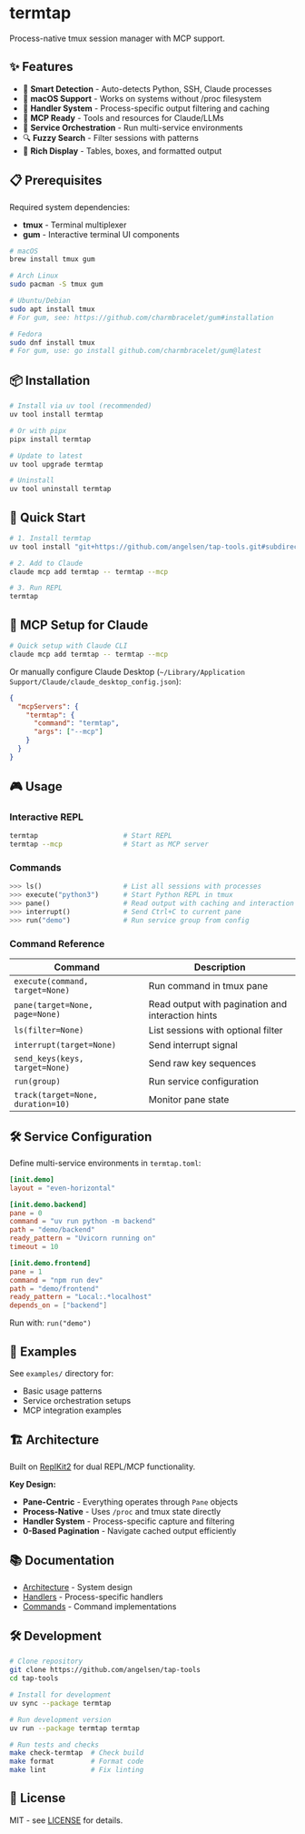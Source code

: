 # termtap

Process-native tmux session manager with MCP support.

## ✨ Features

- 🎯 **Smart Detection** - Auto-detects Python, SSH, Claude processes
- 🍎 **macOS Support** - Works on systems without /proc filesystem
- 📝 **Handler System** - Process-specific output filtering and caching
- 🔌 **MCP Ready** - Tools and resources for Claude/LLMs
- 🚀 **Service Orchestration** - Run multi-service environments
- 🔍 **Fuzzy Search** - Filter sessions with patterns
- 🎨 **Rich Display** - Tables, boxes, and formatted output

## 📋 Prerequisites

Required system dependencies:
- **tmux** - Terminal multiplexer
- **gum** - Interactive terminal UI components

```bash
# macOS
brew install tmux gum

# Arch Linux
sudo pacman -S tmux gum

# Ubuntu/Debian
sudo apt install tmux
# For gum, see: https://github.com/charmbracelet/gum#installation

# Fedora
sudo dnf install tmux
# For gum, use: go install github.com/charmbracelet/gum@latest
```

## 📦 Installation

```bash
# Install via uv tool (recommended)
uv tool install termtap

# Or with pipx
pipx install termtap

# Update to latest
uv tool upgrade termtap

# Uninstall
uv tool uninstall termtap
```

## 🚀 Quick Start

```bash
# 1. Install termtap
uv tool install "git+https://github.com/angelsen/tap-tools.git#subdirectory=packages/termtap"

# 2. Add to Claude
claude mcp add termtap -- termtap --mcp

# 3. Run REPL
termtap
```

## 🔌 MCP Setup for Claude

```bash
# Quick setup with Claude CLI
claude mcp add termtap -- termtap --mcp
```

Or manually configure Claude Desktop (`~/Library/Application Support/Claude/claude_desktop_config.json`):
```json
{
  "mcpServers": {
    "termtap": {
      "command": "termtap",
      "args": ["--mcp"]
    }
  }
}
```

## 🎮 Usage

### Interactive REPL
```bash
termtap                     # Start REPL
termtap --mcp               # Start as MCP server
```

### Commands
```python
>>> ls()                    # List all sessions with processes
>>> execute("python3")      # Start Python REPL in tmux
>>> pane()                  # Read output with caching and interaction hints
>>> interrupt()             # Send Ctrl+C to current pane
>>> run("demo")             # Run service group from config
```

### Command Reference

| Command | Description |
|---------|------------|
| `execute(command, target=None)` | Run command in tmux pane |
| `pane(target=None, page=None)` | Read output with pagination and interaction hints |
| `ls(filter=None)` | List sessions with optional filter |
| `interrupt(target=None)` | Send interrupt signal |
| `send_keys(keys, target=None)` | Send raw key sequences |
| `run(group)` | Run service configuration |
| `track(target=None, duration=10)` | Monitor pane state |

## 🛠️ Service Configuration

Define multi-service environments in `termtap.toml`:

```toml
[init.demo]
layout = "even-horizontal"

[init.demo.backend]
pane = 0
command = "uv run python -m backend"
path = "demo/backend"
ready_pattern = "Uvicorn running on"
timeout = 10

[init.demo.frontend]
pane = 1  
command = "npm run dev"
path = "demo/frontend"
ready_pattern = "Local:.*localhost"
depends_on = ["backend"]
```

Run with: `run("demo")`

## 📁 Examples

See `examples/` directory for:
- Basic usage patterns
- Service orchestration setups
- MCP integration examples

## 🏗️ Architecture

Built on [ReplKit2](https://github.com/angelsen/replkit2) for dual REPL/MCP functionality.

**Key Design:**
- **Pane-Centric** - Everything operates through `Pane` objects
- **Process-Native** - Uses `/proc` and tmux state directly
- **Handler System** - Process-specific capture and filtering
- **0-Based Pagination** - Navigate cached output efficiently

## 📚 Documentation

- [Architecture](docs/ARCHITECTURE.md) - System design
- [Handlers](src/termtap/process/handlers/) - Process-specific handlers
- [Commands](src/termtap/commands/) - Command implementations

## 🛠️ Development

```bash
# Clone repository
git clone https://github.com/angelsen/tap-tools
cd tap-tools

# Install for development
uv sync --package termtap

# Run development version
uv run --package termtap termtap

# Run tests and checks
make check-termtap  # Check build
make format         # Format code
make lint           # Fix linting
```

## 📄 License

MIT - see [LICENSE](../../LICENSE) for details.